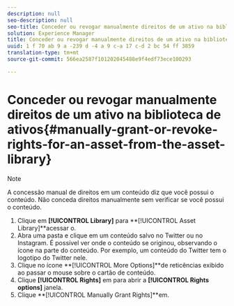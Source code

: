 ```yaml
---
description: null
seo-description: null
seo-title: Conceder ou revogar manualmente direitos de um ativo na biblioteca de ativos
solution: Experience Manager
title: Conceder ou revogar manualmente direitos de um ativo na biblioteca de ativos
uuid: 1 f 70 ab 9 a -239 d -4 a 9 c-a 17 c-d 2 bc 54 ff 3859
translation-type: tm+mt
source-git-commit: 566ea2587f101202045488e9f4edf73ece100293

---
```



# Conceder ou revogar manualmente direitos de um ativo na biblioteca de ativos{#manually-grant-or-revoke-rights-for-an-asset-from-the-asset-library}

>[!NOTE]
>
>A concessão manual de direitos em um conteúdo diz que você possui o conteúdo. Não conceda direitos manualmente sem verificar se você possui o conteúdo.

1. Clique em **[!UICONTROL Library]** para **[!UICONTROL Asset Library]**acessar o.
1. Abra uma pasta e clique em um conteúdo salvo no Twitter ou no Instagram. É possível ver onde o conteúdo se originou, observando o ícone na parte do conteúdo. Por exemplo, um conteúdo do Twitter tem o logotipo do Twitter nele.
1. Clique no ícone **[!UICONTROL More Options]**de reticências exibido ao passar o mouse sobre o cartão de conteúdo.
1. Clique **[!UICONTROL Rights]** em para abrir a **[!UICONTROL Rights options]** janela.
1. Clique **[!UICONTROL Manually Grant Rights]**em.
